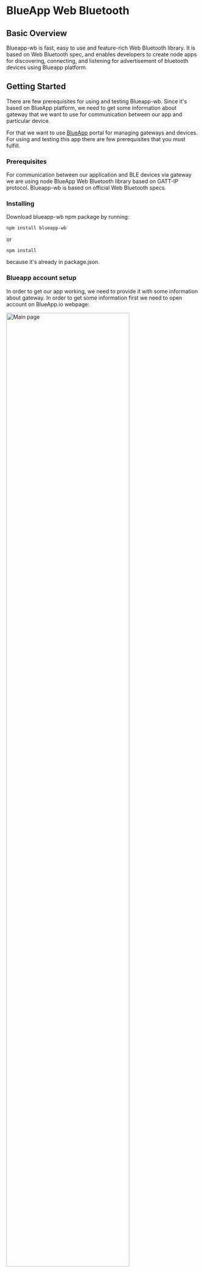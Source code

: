# BlueApp Web Bluetooth

## Basic Overview
Blueapp-wb is fast, easy to use and feature-rich Web Bluetooth library. It is based on Web Bluetooth spec, and enables developers to create node apps for discovering, connecting, and listening for advertisement of bluetooth devices using Blueapp platform.

## Getting Started

There are few prerequisites for using and testing Blueapp-wb. Since it's based on BlueApp platform, we need to get some information about gateway that we want to use for communication between our app and particular device.

For that we want to use [BlueApp](http://blueapp.io) portal for managing gateways and devices.
For using and testing this app there are few prerequisites that you must fulfill.

### Prerequisites

For communication between our application and BLE devices via gateway we are using node BlueApp Web Bluetooth library based on GATT-IP protocol. Blueapp-wb is based on official Web Bluetooth specs.

### Installing

Download blueapp-wb npm package by running:

```
npm install blueapp-wb
```

or

```
npm install
```

because it's already in package.json.

### Blueapp account setup

In order to get our app working, we need to provide it with some information about gateway. In order to get some information first we need to open account on BlueApp.io webpage:

<img src="https://github.com/blueappio/blueappio.github.io/blob/master/images/mainpage.png" width="80%" alt="Main page"/>

<!-- ![](./images/mainpage.JPG | width=100 "Blueapp main page") -->

After getting new account, we are able to open just our new organization, but at this point we are unable to see any of the gateways assigned to that organization. For testing purposes we can switch to some existing organization with already attached gateway with nearby bluetooth devices.
In order to join particular organization, we need owner's invitation. To get that please send email with invitation request to Blueapp team and you will get one in short term. From organizations where we are marked as admin, we can invite other users to join by sending them invitation.

Now, with gateway available, we can test some of the applications listed in main application menu. Eventually we can add our new application to our organization and use it with our gateways.

For development and testing our new app on local machine, we need gateway's token, which tells application to which gateway it should connect for scanning for BLE devices.
Selecting My Devices tab you can check all the gateways that are connected to particular organization. We can click on particular organization to open gateway's details. On gateway's details page we can find Client Token that we need for our app.

<img src="./images/gatewaydetails.png" width="80%" alt="Gateway details"/>

## Starting the app

Now we have our app setup and our gateway's token, and we can start the app and test it.
Since we are building node application, we are starting it by with command node ourApp.js. There are two ways we can pass gateway's token that we get from Blueapp. One is storing gateway's token into environment variable as "token", or passing token argument when starting the app (node ourApp.js gatewaytoken).


### Requesting device
The main part of the application starts with navigator.bluetooth.requestDevice() promise function. According to Web Bluetooth we are using this function to search for devices that matches option parameters passed. In this case we passed manufacturerData that we want to match.

```javascript
var options = {
    filters: [{manufacturerData: {0x1019:{}}}],
    optionalServices: [CURRENT_SERVICE_UUID],
    acceptAllDevices: false
};
```

We can also pass the name, namePrefix, serviceData or services in filters object. Because we are listening for data advertisement, all this data that we want to match must be advertised by the device without connecting to it. We can also set acceptAllDevices to true, if we want to get first device that we get advertisement from.

### Connect

After getting device as a response from requestDevice(), most common thing we want to do is to connect to it. We can do that by calling promise function device.gatt.connect(). When connected to a device we are able to check for services. We can use only services that we passed in filters and optionalServices. Otherwise it will return typeError.

So, after getting server as a response from connect() function, we are calling server.getPrimaryService() with service uuid as a parameter. In return we get service.

From this point we can check for service characteristic with getCharacteristic() promise function. Again we are passing characteristic uuid as a parameter. Now that we have characteristic, we can either read value, write value, start notifications and listen for event or get characteristic descriptor. For read/write we use readValue() and writeValue() promise functions (byteArray response/argument). For notifications we use startNotifications() promise function, and then we should listen for 'characteristicvaluechanged' event to get readouts from device on every value change. Response is in byteArray format, so we need to parse it.

For checking for characteristic descriptor we are using getDescriptor() promise function with passed descriptor uuid. Getting that we can read and write value on it using readValue() and writeValue() promise functions. Response or argument should be in byteArray format.

```javascript
...
navigator.bluetooth.requestDevice(options)
        .then(function(device) {
            console.log('> Found ' + device.name);
            console.log('Connecting to GATT Server...');
            wbdevice = device;
            // Connecting on device
            return wbdevice.gatt.connect()
                .then(function (server) {
                    // Getting primary service from device with passed uuid
                    return server.getPrimaryService(CURRENT_SERVICE_UUID)
                        .then(function (service) {
                            // Getting characteristic from service with passed uuid
                            return service.getCharacteristic(CURRENT_UUID)
                                .then(function (characteristic) {
                                    // Storing in global variable
                                    deviceChar = characteristic;
                                    // Starting notifications on characteristic
                                    return characteristic.startNotifications()
                                        .then(function () {
                                            // Listening for event
                                            characteristic.addEventListener('characteristicvaluechanged', function (event) {
                                                var readoutBuffer = event.target.value.buffer;
                                                // Parsing readout data
                                                var readoutValue = parseCharacteristicValue(readoutBuffer);
                                                console.log(readoutValue);
                                            });
                                        });
                                })
                        })
                 })
            // Error handling
            }).catch(onError);
...
```

### Watch for advertisement

Second thing we can do is just to listen for advertisement from device without connecting to it. As a return from requestDevice(), if gateway finds device that is matching with passed options we get device object. Getting that, we can connect to that device (if that is available) with device.gatt.connect() function, or we can continuously listen for advertisement from that particular device with device.watchAdvertisements() function. Following that, we have to subscribe to "advertisementreceived" event, and as a return, every time device emits new advertisement we are catching it.

From the device as a return we get manufacturerData, and it's in ByteArray format. So we need to add some parsing function to get some meaningful data. In this case we have our helper function for that (getDataFromMfr()).

In case we want to stop watching for advertisement we can call unwatchAdvertisements() function.

```javascript
    navigator.bluetooth.requestDevice(options)
        .then(function (device) {
            console.log('> Found ' + device.name + ' matched to', device);
            console.log('Connecting to GATT Server...');
            wbdevice = device;
            // Starting to watch for advertisement
            wbdevice.watchAdvertisements();
            // Listening for event from requested device
            wbdevice.addEventListener('advertisementreceived', function (event) {
                // Getting data from manufacturerData map
                var data = event.manufacturerData.get(0x1019);
                // Converting byte array to hex string
                var result = arrayBufferToHexString(data);
                // Parsing hex string into meaningful data (using sensor's instructions)
                getDataFromMfr(result);
            });
        }).catch(onError);
```



### Supported features

Besides requesting for device, Web Bluetooth gives us ability to continuously scan for nearby devices, with passed parameters by calling requestLEScan() promise function. This feature is not yet supported in official Google Web Bluetooth, and in Blueapp.io it is supported based on official Web Bluetooth specs. Therefore, it is subject to change.

Again we have to prepare options object with three possible parameters: filters, acceptAllAdvertisement and keepRepeatedDevices. Like in requestDevice, filter can contain name, namePrefix, services, manufacturerData and serviceData. Setting acceptAllDevices to true we should get advertisement from all devices. If we set keepRepeatedDevices to false we should get advertisement from same device only once.

After calling requestLEScan() promise function, if it finds any device that matches with passed filter, we can attach eventListener to navigator.bluetooth object in order to get advertised device data. We can parse it to get some meaningful data.

```javascript
navigator.bluetooth.requestLEScan({
  filters: [{manufacturerData: {0x1019: {}}}],
  options: {
    keepRepeatedDevices: true,
  }
}).then(function() {
  navigator.bluetooth.addEventListener('advertisementreceived', function(event) {
    var data = event.manufacturerData.get(0x1019);
    var result = arrayBufferToHexString(data);
    getDataFromMfr(result);
  });
})
```



### Adding application to Blueapp

When we get our application ready we can add it on Blueapp portal in our organization.

Let's open our organization in organizations tab. There we can see all the organization that we are subscribed to, and we can list organization's apps.

<img src="./images/organization.png" width="80%" alt="Organization"/>

Before we can add app to our organization, we have to post our app on some domain service, and set application's url to applications page. (You can upload it on your github account)

<img src="./images/applicationsetup.png" width="80%" alt="Application setup"/>

It's also required to add some device filter (uuid or name).

Now we can see our application listed on main page and use from there.

## More information

For more GATT protocol information check [GATT](https://www.bluetooth.com/specifications/gatt/generic-attributes-overview).

If you need more information about Web Bluetooth visit official [page](https://webbluetoothcg.github.io/web-bluetooth).



